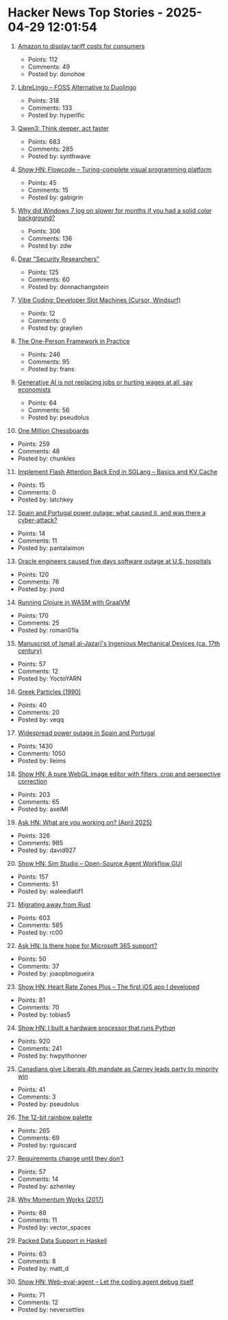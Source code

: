 # Hacker News Top Stories - 2025-04-29 12:01:54

1. [Amazon to display tariff costs for consumers](https://punchbowl.news/article/tech/amazon-display-tariff-costs/)
   - Points: 112
   - Comments: 49
   - Posted by: donohoe

2. [LibreLingo – FOSS Alternative to Duolingo](https://librelingo.app)
   - Points: 318
   - Comments: 133
   - Posted by: hyperific

3. [Qwen3: Think deeper, act faster](https://qwenlm.github.io/blog/qwen3/)
   - Points: 683
   - Comments: 285
   - Posted by: synthwave

4. [Show HN: Flowcode – Turing-complete visual programming platform](https://app.getflowcode.io/playground/example1)
   - Points: 45
   - Comments: 15
   - Posted by: gabigrin

5. [Why did Windows 7 log on slower for months if you had a solid color background?](https://devblogs.microsoft.com/oldnewthing/20250428-00/?p=111121)
   - Points: 306
   - Comments: 136
   - Posted by: zdw

6. [Dear "Security Researchers"](https://ftp.bit.nl/pub/debian/)
   - Points: 125
   - Comments: 60
   - Posted by: donnachangstein

7. [Vibe Coding: Developer Slot Machines (Cursor, Windsurf)](https://prototypr.io/note/vibe-coding-cursor-windsurf-slot-machine)
   - Points: 12
   - Comments: 0
   - Posted by: graylien

8. [The One-Person Framework in Practice](https://link.mail.beehiiv.com/ss/c/u001.5SRwDQ9qxPQW8vmD5Do73b3R4eTCi2vXqPyztEk6wMFC9_fqEAcDVx6xEJ96T4BSMXrPS7z5exEBSTF4pF48z8SqJkJnkAwMUW9LtYdd8lWmvkDinT92nsk5HmXOHdWgLsysm9FMGrqmu7dnG57cXpga8ZOe8X0IV8pyeC3AswdRMaitfT307y7naP-_6W5CiolKhXCKrEndMGCW2PftFUu9ieYOxpVJ_fhu82gAh-4/4g1/wA_MG-I5SVCyR3KY66oEaQ/h30/h001.kLDFZMgisudi21zmTPbd_O8U7X98d4UxYqZjQTb_D7o)
   - Points: 246
   - Comments: 95
   - Posted by: frans

9. [Generative AI is not replacing jobs or hurting wages at all, say economists](https://www.theregister.com/2025/04/29/generative_ai_no_effect_jobs_wages/)
   - Points: 64
   - Comments: 56
   - Posted by: pseudolus

10. [One Million Chessboards](https://onemillionchessboards.com/#199,276)
   - Points: 259
   - Comments: 48
   - Posted by: chunkles

11. [Implement Flash Attention Back End in SGLang – Basics and KV Cache](https://hebiao064.github.io/fa3-attn-backend-basic)
   - Points: 15
   - Comments: 0
   - Posted by: latchkey

12. [Spain and Portugal power outage: what caused it, and was there a cyber-attack?](https://www.theguardian.com/business/2025/apr/28/spain-and-portugal-power-outage-cause-cyber-attack-electricity)
   - Points: 14
   - Comments: 11
   - Posted by: pantalaimon

13. [Oracle engineers caused five days software outage at U.S. hospitals](https://www.cnbc.com/2025/04/28/oracle-engineers-caused-days-long-software-outage-at-us-hospitals.html)
   - Points: 120
   - Comments: 76
   - Posted by: jnord

14. [Running Clojure in WASM with GraalVM](https://romanliutikov.com/blog/running-clojure-in-wasm)
   - Points: 170
   - Comments: 25
   - Posted by: roman01la

15. [Manuscript of Ismail al-Jazarī's Ingenious Mechanical Devices (ca. 17th century)](https://publicdomainreview.org/collection/arabic-machine-manuscript/)
   - Points: 57
   - Comments: 12
   - Posted by: YoctoYARN

16. [Greek Particles (1990)](https://specgram.com/Babel.I.2/07.sriyatha.greek.html)
   - Points: 40
   - Comments: 20
   - Posted by: veqq

17. [Widespread power outage in Spain and Portugal](https://www.bbc.com/news/live/c9wpq8xrvd9t)
   - Points: 1430
   - Comments: 1050
   - Posted by: lleims

18. [Show HN: A pure WebGL image editor with filters, crop and perspective correction](https://github.com/xdadda/mini-photo-editor)
   - Points: 203
   - Comments: 65
   - Posted by: axelMI

19. [Ask HN: What are you working on? (April 2025)](undefined)
   - Points: 326
   - Comments: 985
   - Posted by: david927

20. [Show HN: Sim Studio – Open-Source Agent Workflow GUI](https://github.com/simstudioai/sim)
   - Points: 157
   - Comments: 51
   - Posted by: waleedlatif1

21. [Migrating away from Rust](https://deadmoney.gg/news/articles/migrating-away-from-rust)
   - Points: 603
   - Comments: 585
   - Posted by: rc00

22. [Ask HN: Is there hope for Microsoft 365 support?](undefined)
   - Points: 50
   - Comments: 37
   - Posted by: joaopbnogueira

23. [Show HN: Heart Rate Zones Plus – The first iOS app I developed](https://apps.apple.com/us/app/heart-rate-zones-plus/id6744743232)
   - Points: 81
   - Comments: 70
   - Posted by: tobias5

24. [Show HN: I built a hardware processor that runs Python](https://www.runpyxl.com/gpio)
   - Points: 920
   - Comments: 241
   - Posted by: hwpythonner

25. [Canadians give Liberals 4th mandate as Carney leads party to minority win](https://www.ctvnews.ca/politics/article/canadians-give-liberals-4th-mandate-as-carney-leads-party-to-minority-win/)
   - Points: 41
   - Comments: 3
   - Posted by: pseudolus

26. [The 12-bit rainbow palette](https://iamkate.com/data/12-bit-rainbow/)
   - Points: 265
   - Comments: 69
   - Posted by: rguiscard

27. [Requirements change until they don't](https://buttondown.com/hillelwayne/archive/requirements-change-until-they-dont/)
   - Points: 57
   - Comments: 14
   - Posted by: azhenley

28. [Why Momentum Works (2017)](https://distill.pub/2017/momentum/)
   - Points: 88
   - Comments: 11
   - Posted by: vector_spaces

29. [Packed Data Support in Haskell](https://arthi-chaud.github.io/posts/packed/)
   - Points: 63
   - Comments: 8
   - Posted by: matt_d

30. [Show HN: Web-eval-agent – Let the coding agent debug itself](https://github.com/Operative-Sh/web-eval-agent)
   - Points: 71
   - Comments: 12
   - Posted by: neversettles

